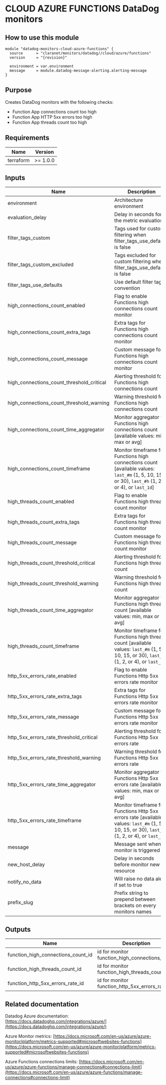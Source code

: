 # CLOUD AZURE FUNCTIONS DataDog monitors

## How to use this module

```hcl
module "datadog-monitors-cloud-azure-functions" {
  source      = "claranet/monitors/datadog//cloud/azure/functions"
  version     = "{revision}"

  environment = var.environment
  message     = module.datadog-message-alerting.alerting-message
}

```

## Purpose

Creates DataDog monitors with the following checks:

- Function App connections count too high
- Function App HTTP 5xx errors too high
- Function App threads count too high

## Requirements

| Name      | Version  |
| --------- | -------- |
| terraform | >= 1.0.0 |

## Inputs

| Name                                      | Description                                                                                                                                      | Type           | Default     | Required |
| ----------------------------------------- | ------------------------------------------------------------------------------------------------------------------------------------------------ | -------------- | ----------- | :------: |
| environment                               | Architecture environment                                                                                                                         | `string`       | n/a         |   yes    |
| evaluation_delay                          | Delay in seconds for the metric evaluation                                                                                                       | `number`       | `900`       |    no    |
| filter_tags_custom                        | Tags used for custom filtering when filter_tags_use_defaults is false                                                                            | `string`       | `"*"`       |    no    |
| filter_tags_custom_excluded               | Tags excluded for custom filtering when filter_tags_use_defaults is false                                                                        | `string`       | `""`        |    no    |
| filter_tags_use_defaults                  | Use default filter tags convention                                                                                                               | `string`       | `"true"`    |    no    |
| high_connections_count_enabled            | Flag to enable Functions high connections count monitor                                                                                          | `string`       | `"true"`    |    no    |
| high_connections_count_extra_tags         | Extra tags for Functions high connections count monitor                                                                                          | `list(string)` | `[]`        |    no    |
| high_connections_count_message            | Custom message for Functions high connections count monitor                                                                                      | `string`       | `""`        |    no    |
| high_connections_count_threshold_critical | Alerting threshold for Functions high connections count                                                                                          | `number`       | `590`       |    no    |
| high_connections_count_threshold_warning  | Warning threshold for Functions high connections count                                                                                           | `number`       | `550`       |    no    |
| high_connections_count_time_aggregator    | Monitor aggregator for Functions high connections count [available values: min, max or avg]                                                      | `string`       | `"min"`     |    no    |
| high_connections_count_timeframe          | Monitor timeframe for Functions high connections count [available values: `last_#m` (1, 5, 10, 15, or 30), `last_#h` (1, 2, or 4), or `last_1d`] | `string`       | `"last_5m"` |    no    |
| high_threads_count_enabled                | Flag to enable Functions high threads count monitor                                                                                              | `string`       | `"true"`    |    no    |
| high_threads_count_extra_tags             | Extra tags for Functions high threads count monitor                                                                                              | `list(string)` | `[]`        |    no    |
| high_threads_count_message                | Custom message for Functions high threads count monitor                                                                                          | `string`       | `""`        |    no    |
| high_threads_count_threshold_critical     | Alerting threshold for Functions high threads count                                                                                              | `number`       | `510`       |    no    |
| high_threads_count_threshold_warning      | Warning threshold for Functions high threads count                                                                                               | `number`       | `490`       |    no    |
| high_threads_count_time_aggregator        | Monitor aggregator for Functions high threads count [available values: min, max or avg]                                                          | `string`       | `"min"`     |    no    |
| high_threads_count_timeframe              | Monitor timeframe for Functions high threads count [available values: `last_#m` (1, 5, 10, 15, or 30), `last_#h` (1, 2, or 4), or `last_1d`]     | `string`       | `"last_5m"` |    no    |
| http_5xx_errors_rate_enabled              | Flag to enable Functions Http 5xx errors rate monitor                                                                                            | `string`       | `"true"`    |    no    |
| http_5xx_errors_rate_extra_tags           | Extra tags for Functions Http 5xx errors rate monitor                                                                                            | `list(string)` | `[]`        |    no    |
| http_5xx_errors_rate_message              | Custom message for Functions Http 5xx errors rate monitor                                                                                        | `string`       | `""`        |    no    |
| http_5xx_errors_rate_threshold_critical   | Alerting threshold for Functions Http 5xx errors rate                                                                                            | `number`       | `20`        |    no    |
| http_5xx_errors_rate_threshold_warning    | Warning threshold for Functions Http 5xx errors rate                                                                                             | `number`       | `10`        |    no    |
| http_5xx_errors_rate_time_aggregator      | Monitor aggregator for Functions Http 5xx errors rate [available values: min, max or avg]                                                        | `string`       | `"min"`     |    no    |
| http_5xx_errors_rate_timeframe            | Monitor timeframe for Functions Http 5xx errors rate [available values: `last_#m` (1, 5, 10, 15, or 30), `last_#h` (1, 2, or 4), or `last_1d`]   | `string`       | `"last_5m"` |    no    |
| message                                   | Message sent when a monitor is triggered                                                                                                         | `any`          | n/a         |   yes    |
| new_host_delay                            | Delay in seconds before monitor new resource                                                                                                     | `number`       | `300`       |    no    |
| notify_no_data                            | Will raise no data alert if set to true                                                                                                          | `bool`         | `true`      |    no    |
| prefix_slug                               | Prefix string to prepend between brackets on every monitors names                                                                                | `string`       | `""`        |    no    |

## Outputs

| Name                               | Description                                    |
| ---------------------------------- | ---------------------------------------------- |
| function_high_connections_count_id | id for monitor function_high_connections_count |
| function_high_threads_count_id     | id for monitor function_high_threads_count     |
| function_http_5xx_errors_rate_id   | id for monitor function_http_5xx_errors_rate   |

## Related documentation

Datadog Azure documentation: [https://docs.datadoghq.com/integrations/azure/](https://docs.datadoghq.com/integrations/azure/)

Azure Monitor metrics: [https://docs.microsoft.com/en-us/azure/azure-monitor/platform/metrics-supported#microsoftwebsites-functions](https://docs.microsoft.com/en-us/azure/azure-monitor/platform/metrics-supported#microsoftwebsites-functions)

Azure Functions connections limits: [https://docs.microsoft.com/en-us/azure/azure-functions/manage-connections#connections-limit](https://docs.microsoft.com/en-us/azure/azure-functions/manage-connections#connections-limit)
